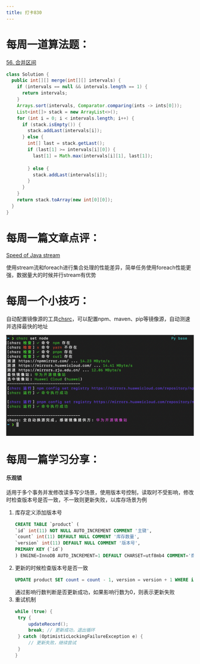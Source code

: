 ```yaml
---
title: 打卡830
---
```


# 每周一道算法题：

[56. 合并区间](https://leetcode.cn/problems/merge-intervals/)

```Java
class Solution {
  public int[][] merge(int[][] intervals) {
    if (intervals == null && intervals.length == 1) {
      return intervals;
    }
    Arrays.sort(intervals, Comparator.comparing(ints -> ints[0]));
    List<int[]> stack = new ArrayList<>();
    for (int i = 0; i < intervals.length; i++) {
      if (stack.isEmpty()) {
        stack.addLast(intervals[i]);
      } else {
        int[] last = stack.getLast();
        if (last[1] >= intervals[i][0]) {
          last[1] = Math.max(intervals[i][1], last[1]);

        } else {
          stack.addLast(intervals[i]);
        }
      }
    }
    return stack.toArray(new int[0][0]);
  }
}
```

# 每周一篇文章点评：

[Speed of Java stream](https://medium.com/@denhox/sharing-data-between-microservices-fe7fb9471208)

使用stream流和foreach进行集合处理的性能差异，简单任务使用foreach性能更强，数据量大的时候并行stream有优势

# 每周一个小技巧：

自动配置镜像源的工具[chsrc](https://github.com/RubyMetric/chsrc)，可以配置npm、maven、pip等镜像源，自动测速并选择最快的地址

![image-20240828215402769](./image-20240828215402769.png)

# 每周一篇学习分享：

#### 乐观锁

适用于多个事务并发修改读多写少场景，使用版本号控制，读取时不受影响，修改时检查版本号是否一致，不一致则更新失败，以库存场景为例
1. 库存定义添加版本号
   ```sql
   CREATE TABLE `product` (
   `id` int(11) NOT NULL AUTO_INCREMENT COMMENT '主键',
   `count` int(11) DEFAULT NULL COMMENT '库存数量',
   `version` int(11) DEFAULT NULL COMMENT '版本号',
   PRIMARY KEY (`id`)
   ) ENGINE=InnoDB AUTO_INCREMENT=1 DEFAULT CHARSET=utf8mb4 COMMENT='商品表';
   ```
2. 更新的时候检查版本号是否一致
   ```sql
   UPDATE product SET count = count - 1, version = version + 1 WHERE id = 1 AND version = 1;   
   ```
   通过影响行数判断是否更新成功，如果影响行数为0，则表示更新失败
3. 重试机制
   ```java
   while (true) {
    try {
        updateRecord();
        break; // 更新成功，退出循环
    } catch (OptimisticLockingFailureException e) {
        // 更新失败，继续尝试
    }
   }